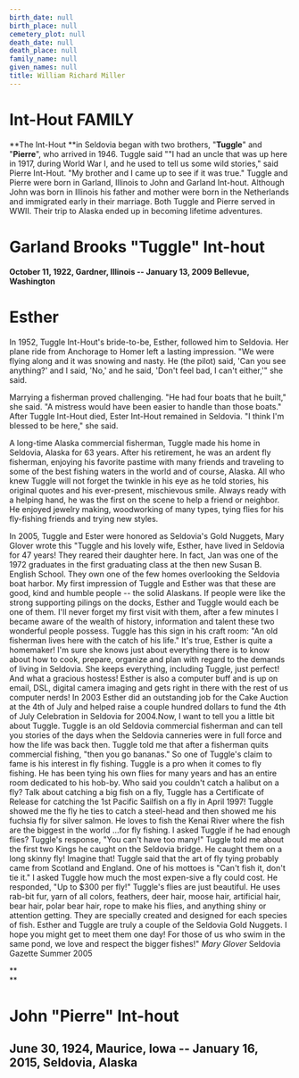 ```yaml
---
birth_date: null
birth_place: null
cemetery_plot: null
death_date: null
death_place: null
family_name: null
given_names: null
title: William Richard Miller
---
```


# Int-Hout FAMILY

**The Int-Hout **in Seldovia began with two brothers,
"**Tuggle**" and "**Pierre**", who arrived
in 1946. Tuggle said ""I had an uncle that was up here in 1917, during
World War I, and he used to tell us some wild stories," said Pierre
Int-Hout. "My brother and I came up to see if it was true." Tuggle and
Pierre were born in Garland, Illinois to John and Garland Int-hout.
Although John was born in Illinois his father and mother were born in
the Netherlands and immigrated early in their marriage. Both Tuggle and
Pierre served in WWII. Their trip to Alaska ended up in becoming
lifetime adventures.

# Garland Brooks "Tuggle" Int-hout

**October 11, 1922, Gardner, Illinois -- January 13, 2009 Bellevue,
Washington**

# Esther

In 1952, Tuggle Int-Hout's bride-to-be, Esther, followed him to
Seldovia. Her plane ride from Anchorage to Homer left a lasting
impression. "We were flying along and it was snowing and nasty. He (the
pilot) said, 'Can you see anything?' and I said, 'No,' and he said,
'Don't feel bad, I can't either,'" she said.

Marrying a fisherman proved challenging. "He had four boats that he
built," she said. "A mistress would have been easier to handle than
those boats." After Tuggle Int-Hout died, Ester Int-Hout remained in
Seldovia. "I think I'm blessed to be here," she said.

A long-time Alaska commercial fisherman, Tuggle made his home in
Seldovia, Alaska for 63 years. After his retirement, he was an ardent
fly fisherman, enjoying his favorite pastime with many friends and
traveling to some of the best fishing waters in the world and of course,
Alaska. All who knew Tuggle will not forget the twinkle in his eye as he
told stories, his original quotes and his ever-present, mischievous
smile. Always ready with a helping hand, he was the first on the scene
to help a friend or neighbor. He enjoyed jewelry making, woodworking of
many types, tying flies for his fly-fishing friends and trying new
styles.

In 2005, Tuggle and Ester were honored as Seldovia's Gold Nuggets, Mary
Glover wrote this "Tuggle and his lovely wife, Esther, have lived in
Seldovia for 47 years! They reared their daughter here. In fact, Jan was
one of the 1972 graduates in the first graduating class at the then new
Susan B. English School. They own one of the few homes overlooking the
Seldovia boat harbor. My first impression of Tuggle and Esther was that
these are good, kind and humble people \-- the solid Alaskans. If people
were like the strong supporting pilings on the docks, Esther and Tuggle
would each be one of them. I'll never forget my first visit with them,
after a few minutes I became aware of the wealth of history, information
and talent these two wonderful people possess. Tuggle has this sign in
his craft room: "An old fisherman lives here with the catch of his
life." It's true, Esther is quite a homemaker! I'm sure she knows just
about everything there is to know about how to cook, prepare, organize
and plan with regard to the demands of living in Seldovia. She keeps
everything, including Tuggle, just perfect! And what a gracious hostess!
Esther is also a computer buff and is up on email, DSL, digital camera
imaging and gets right in there with the rest of us computer nerds! In
2003 Esther did an outstanding job for the Cake Auction at the 4th of
July and helped raise a couple hundred dollars to fund the 4th of July
Celebration in Seldovia for 2004.Now, I want to tell you a little bit
about Tuggle. Tuggle is an old Seldovia commercial fisherman and can
tell you stories of the days when the Seldovia canneries were in full
force and how the life was back then. Tuggle told me that after a
fisherman quits commercial fishing, "then you go bananas." So one of
Tuggle's claim to fame is his interest in fly fishing. Tuggle is a pro
when it comes to fly fishing. He has been tying his own flies for many
years and has an entire room dedicated to his hob-by. Who said you
couldn't catch a halibut on a fly? Talk about catching a big fish on a
fly, Tuggle has a Certificate of Release for catching the 1st Pacific
Sailfish on a fly in April 1997! Tuggle showed me the fly he ties to
catch a steel-head and then showed me his fuchsia fly for silver salmon.
He loves to fish the Kenai River where the fish are the biggest in the
world \...for fly fishing. I asked Tuggle if he had enough flies?
Tuggle's response, "You can't have too many!" Tuggle told me about the
first two Kings he caught on the Seldovia bridge. He caught them on a
long skinny fly! Imagine that! Tuggle said that the art of fly tying
probably came from Scotland and England. One of his mottoes is "Can't
fish it, don't tie it." I asked Tuggle how much the most expen-sive a
fly could cost. He responded, "Up to \$300 per fly!" Tuggle's flies are
just beautiful. He uses rab-bit fur, yarn of all colors, feathers, deer
hair, moose hair, artificial hair, bear hair, polar bear hair, rope to
make his flies, and anything shiny or attention getting. They are
specially created and designed for each species of fish. Esther and
Tuggle are truly a couple of the Seldovia Gold Nuggets. I hope you might
get to meet them one day! For those of us who swim in the same pond, we
love and respect the bigger fishes!" *Mary Glover* Seldovia Gazette
Summer 2005

**\
**

# John "Pierre" Int-hout

## June 30, 1924, Maurice, Iowa -- January 16, 2015, Seldovia, Alaska
